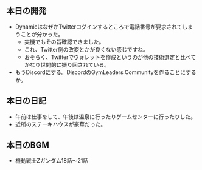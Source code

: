 ## 本日の開発
- DynamicはなぜかTwitterログインするところで電話番号が要求されてしまうことが分かった。
  - 実機でもその旨確認できました。
  - これ、Twitter側の改変とかが良くない感じですね。
  - おそらく、Twitterでウォレットを作成というのが他の技術選定と比べてかなり世間的に振り回されている。
- もうDiscordにする。DiscordのGymLeaders Communityを作ることにするか。

## 本日の日記
- 午前は仕事をして、午後は温泉に行ったりゲームセンターに行ったりした。
- 近所のステーキハウスが豪華だった。


## 本日のBGM
- 機動戦士Zガンダム18話～21話
